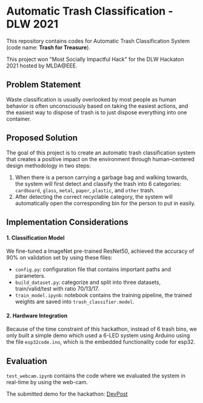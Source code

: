 # Automatic Trash Classification - DLW 2021

This repository contains codes for Automatic Trash Classification System (code name: **Trash for Treasure**). 

This project won "Most Socially Impactful Hack" for the DLW Hackaton 2021 hosted by MLDA@EEE.

## Problem Statement

Waste classification is usually overlooked by most people as human behavior is often unconsciously based on taking the easiest actions, and the easiest way to dispose of trash is to just dispose everything into one container.

## Proposed Solution

The goal of this project is to create an automatic trash classification system that creates a positive impact on the environment through human–centered design methodology in two steps:
1. When there is a person carrying a garbage bag and walking towards, the system will first detect and classify the trash into 6 categories: `cardboard`, `glass`, `metal`, `paper`, `plastic`, and `other` trash.
2. After detecting the correct recyclable category, the system will automatically open the corresponding bin for the person to put in easily.

## Implementation Considerations

#### 1. Classification Model

We fine-tuned a ImageNet pre-trained ResNet50, achieved the accuracy of 90% on validation set by using these files:
 - `config.py`: configuration file that contains important paths and parameters.
 - `build_dataset.py`: categorize and split into three datasets, train/valid/test with ratio 70/13/17.
 - `train_model.ipynb`: notebook contains the training pipeline, the trained weights are saved into `trash_classifier.model`.

#### 2. Hardware Integration

Because of the time constraint of this hackathon, instead of 6 trash bins, we only built a simple demo which used a 6-LED system using Arduino using the file `esp32code.ino`, which is the embedded functionality code for esp32.

## Evaluation

`test_webcam.ipynb` contains the code where we evaluated the system in real-time by using the web-cam.

The submitted demo for the hackathon: [DevPost](https://devpost.com/software/project-7osca6ikbq3l)

